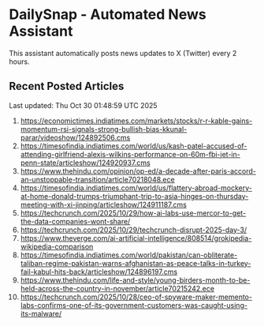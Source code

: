 # DailySnap - Automated News Assistant

This assistant automatically posts news updates to X (Twitter) every 2 hours.

## Recent Posted Articles

Last updated: Thu Oct 30 01:48:59 UTC 2025

1. https://economictimes.indiatimes.com/markets/stocks/r-r-kable-gains-momentum-rsi-signals-strong-bullish-bias-kkunal-parar/videoshow/124892506.cms
2. https://timesofindia.indiatimes.com/world/us/kash-patel-accused-of-attending-girlfriend-alexis-wilkins-performance-on-60m-fbi-jet-in-penn-state/articleshow/124920937.cms
3. https://www.thehindu.com/opinion/op-ed/a-decade-after-paris-accord-an-unstoppable-transition/article70218048.ece
4. https://timesofindia.indiatimes.com/world/us/flattery-abroad-mockery-at-home-donald-trumps-triumphant-trip-to-asia-hinges-on-thursday-meeting-with-xi-jinping/articleshow/124911187.cms
5. https://techcrunch.com/2025/10/29/how-ai-labs-use-mercor-to-get-the-data-companies-wont-share/
6. https://techcrunch.com/2025/10/29/techcrunch-disrupt-2025-day-3/
7. https://www.theverge.com/ai-artificial-intelligence/808514/grokipedia-wikipedia-comparison
8. https://timesofindia.indiatimes.com/world/pakistan/can-obliterate-taliban-regime-pakistan-warns-afghanistan-as-peace-talks-in-turkey-fail-kabul-hits-back/articleshow/124896197.cms
9. https://www.thehindu.com/life-and-style/young-birders-month-to-be-held-across-the-country-in-november/article70215242.ece
10. https://techcrunch.com/2025/10/28/ceo-of-spyware-maker-memento-labs-confirms-one-of-its-government-customers-was-caught-using-its-malware/
